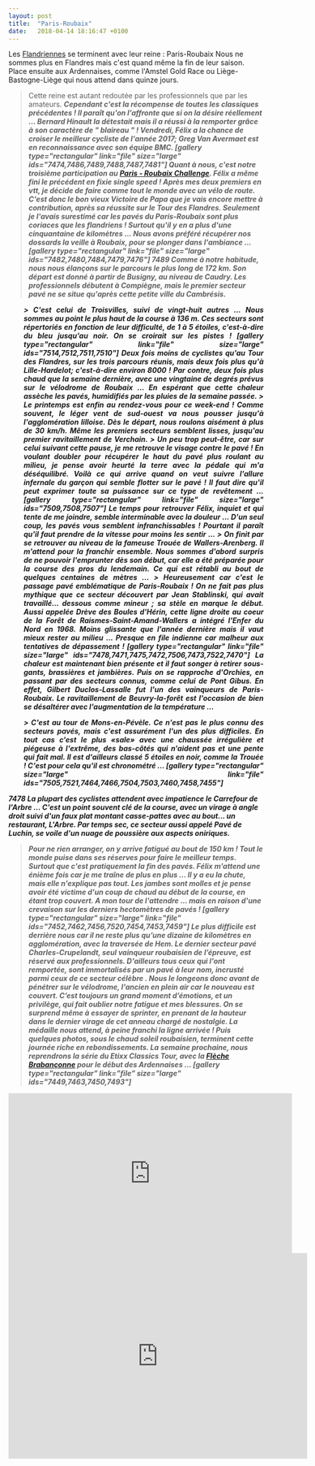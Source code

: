 ```yaml
---
layout: post
title:  "Paris-Roubaix"
date:   2018-04-14 18:16:47 +0100
---
```

Les <a href="http://twomoulins.fr/tour-des-flandres/">Flandriennes</a> se terminent avec leur reine : Paris-Roubaix
Nous ne sommes plus en Flandres mais c'est quand même la fin de leur saison.
Place ensuite aux Ardennaises, comme l'Amstel Gold Race ou Liège-Bastogne-Liège qui nous attend dans quinze jours.
> Cette reine est autant redoutée par les professionnels que par les amateurs.
<strong><em> Cependant c'est la récompense de toutes les classiques précédentes !
Il paraît qu'on l'affronte que si on la désire réellement ...
Bernard Hinault la détestait mais il a réussi à la remporter grâce à son caractère de " blaireau " !
Vendredi, Félix a la chance de croiser le meilleur cycliste de l'année 2017; Greg Van Avermaet est en reconnaissance avec son équipe BMC.
[gallery type="rectangular" link="file" size="large" ids="7474,7486,7489,7488,7487,7481"]
Quant à nous, c'est notre troisième participation au <a href="http://twomoulins.fr/en-piste-pour-paris-roubaix-2016/">Paris - Roubaix Challenge</a>.
Félix a même fini le précédent en fixie single speed !
> Après mes deux premiers en vtt, je décide de faire comme tout le monde avec un vélo de route.
C'est donc le bon vieux Victoire de Papa que je vais encore mettre à contribution, après sa réussite sur le Tour des Flandres.
Seulement je l'avais surestimé car les pavés du Paris-Roubaix sont plus coriaces que les flandriens !
Surtout qu'il y en a plus d'une cinquantaine de kilomètres ...
Nous avons préféré récupérer nos dossards la veille à Roubaix, pour se plonger dans l'ambiance ...
[gallery type="rectangular" link="file" size="large" ids="7482,7480,7484,7479,7476"]
7489
Comme à notre habitude, nous nous élançons sur le parcours le plus long de 172 km.
Son départ est donné à partir de Busigny, au niveau de Caudry.
Les professionnels débutent à Compiègne, mais le premier secteur pavé ne se situe qu'après cette petite ville du Cambrésis.
<p style="padding-left: 30px; text-align: justify;">> C'est celui de Troisvilles, suivi de vingt-huit autres ...
Nous sommes au point le plus haut de la course à 136 m.
Ces secteurs sont répertoriés en fonction de leur difficulté, de 1 à 5 étoiles, c'est-à-dire du bleu jusqu'au noir.
On se croirait sur les pistes !
[gallery type="rectangular" link="file" size="large" ids="7514,7512,7511,7510"]
Deux fois moins de cyclistes qu'au Tour des Flandres, sur les trois parcours réunis, mais deux fois plus qu'à Lille-Hardelot; c'est-à-dire environ 8000 !
Par contre, deux fois plus chaud que la semaine dernière, avec une vingtaine de degrés prévus sur le vélodrome de Roubaix ...
En espérant que cette chaleur assèche les pavés, humidifiés par les pluies de la semaine passée.
> Le printemps est enfin au rendez-vous pour ce week-end !
Comme souvent, le léger vent de sud-ouest va nous pousser jusqu'à l'agglomération lilloise.
Dès le départ, nous roulons aisément à plus de 30 km/h.
Même les premiers secteurs semblent lisses, jusqu'au premier ravitaillement de Verchain.
> Un peu trop peut-être, car sur celui suivant cette pause, je me retrouve le visage contre le pavé !
En voulant doubler pour récupérer le haut du pavé plus roulant au milieu, je pense avoir heurté la terre avec la pédale qui m'a déséquilibré.
Voilà ce qui arrive quand on veut suivre l'allure infernale du garçon qui semble flotter sur le pavé !
Il faut dire qu'il peut exprimer toute sa puissance sur ce type de revêtement ...
[gallery type="rectangular" link="file" size="large" ids="7509,7508,7507"]
Le temps pour retrouver Félix, inquiet et qui tente de me joindre, semble interminable avec la douleur ...
D'un seul coup, les pavés vous semblent infranchissables !
Pourtant il paraît qu'il faut prendre de la vitesse pour moins les sentir ...
> On finit par se retrouver au niveau de la fameuse Trouée de Wallers-Arenberg.
Il m'attend pour la franchir ensemble.
Nous sommes d'abord surpris de ne pouvoir l'emprunter dès son début, car elle a été préparée pour la course des pros du lendemain.
Ce qui est rétabli au bout de quelques centaines de mètres ...
> Heureusement car c'est le passage pavé emblématique de Paris-Roubaix !
On ne fait pas plus mythique que ce secteur découvert par Jean Stablinski, qui avait travaillé... dessous comme mineur ; sa stèle en marque le début.
Aussi appelée Drève des Boules d'Hérin, cette ligne droite au coeur de la Forêt de Raismes-Saint-Amand-Wallers a intégré l'Enfer du Nord en 1968.
Moins glissante que l'année dernière mais il vaut mieux rester au milieu ...
Presque en file indienne car malheur aux tentatives de dépassement !
[gallery type="rectangular" link="file" size="large" ids="7478,7471,7475,7472,7506,7473,7522,7470"]
La chaleur est maintenant bien présente et il faut songer à retirer sous-gants, brassières et jambières.
Puis on se rapproche d'Orchies, en passant par des secteurs connus, comme celui de Pont Gibus.
En effet, Gilbert Duclos-Lassalle fut l'un des vainqueurs de Paris-Roubaix.
Le ravitaillement de Beuvry-la-forêt est l'occasion de bien se désaltérer avec l'augmentation de la température ...
<p style="padding-left: 30px; text-align: justify;">> C'est au tour de Mons-en-Pévèle.
Ce n'est pas le plus connu des secteurs pavés, mais c'est assurément l'un des plus difficiles.
En tout cas c'est le plus «sale» avec une chaussée irrégulière et piégeuse à l'extrême, des bas-côtés qui n'aident pas et une pente qui fait mal.
Il est d'ailleurs classé 5 étoiles en noir, comme la Trouée !
C'est pour cela qu'il est chronométré ...
[gallery type="rectangular" size="large" link="file" ids="7505,7521,7464,7466,7504,7503,7460,7458,7455"]


7478
La plupart des cyclistes attendent avec impatience le Carrefour de l'Arbre ...
C'est un point souvent clé de la course, avec un virage à angle droit suivi d'un faux plat montant casse-pattes avec au bout... un restaurant, L'Arbre.
Par temps sec, ce secteur aussi appelé Pavé de Luchin, se voile d'un nuage de poussière aux aspects oniriques.
> Pour ne rien arranger, on y arrive fatigué au bout de 150 km !
Tout le monde puise dans ses réserves pour faire le meilleur temps.
Surtout que c'est pratiquement la fin des pavés.
> Félix m'attend une énième fois car je me traîne de plus en plus ...
Il y a eu la chute, mais elle n'explique  pas tout.
Les jambes sont molles et je pense avoir été victime d'un coup de chaud au début de la course, en étant trop couvert.
A mon tour de l'attendre ... mais en raison d'une crevaison sur les derniers hectomètres de pavés !
[gallery type="rectangular" size="large" link="file" ids="7452,7462,7456,7520,7454,7453,7459"]
Le plus difficile est derrière nous car il ne reste plus qu’une dizaine de kilomètres en agglomération, avec la traversée de Hem.
Le dernier secteur pavé Charles-Crupelandt, seul vainqueur roubaisien de l’épreuve, est réservé aux professionnels.
D'ailleurs tous ceux qui l'ont remportée, sont immortalisés par un pavé à leur nom, incrusté parmi ceux de ce  secteur célèbre .
Nous le longeons donc avant de pénétrer sur le vélodrome, l'ancien en plein air car le nouveau est couvert.
> C’est toujours un grand moment d’émotions, et un privilège, qui fait oublier notre fatigue et mes blessures.
On se  surprend même à essayer de sprinter, en prenant de la hauteur dans le dernier virage de cet anneau chargé de nostalgie.
> La médaille nous attend, à peine franchi la ligne arrivée !
Puis quelques photos, sous le chaud soleil roubaisien, terminent cette journée riche en rebondissements.
La semaine prochaine, nous reprendrons la série du Etixx Classics Tour, avec la <a href="http://twomoulins.fr/brabantse-pijl/">Flèche Brabançonne</a> pour le début des Ardennaises ...
[gallery type="rectangular" link="file" size="large" ids="7449,7463,7450,7493"]

<center><iframe src="https://www.youtube.com/embed/GcBsUvzuXvw" width="560" height="315" frameborder="0" allowfullscreen="allowfullscreen" data-mce-fragment="1"></iframe><iframe src="https://www.strava.com/activities/1494783902/embed/1a2b0bd8abacc07ca1bb1342544c18c04f511ecb" width="590" height="405" frameborder="0" scrolling="no" data-mce-fragment="1">&amp;lt;span data-mce-type="bookmark" style="display: inline-block; width: 0px; overflow: hidden; line-height: 0;" class="mce_SELRES_start"&amp;gt;﻿&amp;lt;/span&amp;gt;</iframe></center>